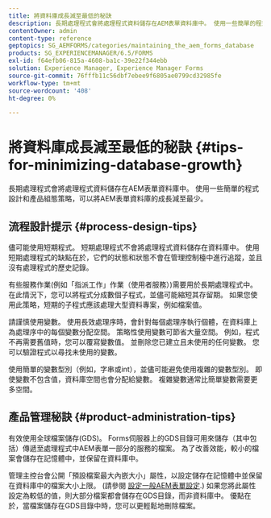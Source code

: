 ```yaml
---
title: 將資料庫成長減至最低的秘訣
description: 長期處理程式會將處理程式資料儲存在AEM表單資料庫中。 使用一些簡單的程式設計和產品組態策略，可以將AEM表單資料庫的成長減至最少。
contentOwner: admin
content-type: reference
geptopics: SG_AEMFORMS/categories/maintaining_the_aem_forms_database
products: SG_EXPERIENCEMANAGER/6.5/FORMS
exl-id: f64efb06-815a-4608-ba1c-39e22f344ebb
solution: Experience Manager, Experience Manager Forms
source-git-commit: 76fffb11c56dbf7ebee9f6805ae0799cd32985fe
workflow-type: tm+mt
source-wordcount: '408'
ht-degree: 0%

---
```


# 將資料庫成長減至最低的秘訣 {#tips-for-minimizing-database-growth}

長期處理程式會將處理程式資料儲存在AEM表單資料庫中。 使用一些簡單的程式設計和產品組態策略，可以將AEM表單資料庫的成長減至最少。

## 流程設計提示 {#process-design-tips}

儘可能使用短期程式。 短期處理程式不會將處理程式資料儲存在資料庫中。 使用短期處理程式的缺點在於，它們的狀態和狀態不會在管理控制檯中進行追蹤，並且沒有處理程式的歷史記錄。

有些服務作業(例如「指派工作」作業（使用者服務）)需要用於長期處理程式中。 在此情況下，您可以將程式分成數個子程式，並儘可能縮短其存留期。 如果您使用此策略，短期的子程式應該處理大型資料專案，例如檔案值。

請謹慎使用變數。 使用長效處理序時，會針對每個處理序執行個體，在資料庫上為處理序中的每個變數分配空間。 策略性使用變數可節省大量空間。 例如，程式不再需要舊值時，您可以覆寫變數值。 並刪除您已建立且未使用的任何變數。 您可以驗證程式以尋找未使用的變數。

使用簡單的變數型別（例如，字串或int），並儘可能避免使用複雜的變數型別。 即使變數不包含值，資料庫空間也會分配給變數。 複雜變數通常比簡單變數需要更多空間。

## 產品管理秘訣 {#product-administration-tips}

有效使用全球檔案儲存(GDS)。 Forms伺服器上的GDS目錄可用來儲存（其中包括）傳遞至處理程式中AEM表單一部分的服務的檔案。 為了改善效能，較小的檔案會儲存在記憶體中，並保留在資料庫中。

管理主控台會公開「預設檔案最大內嵌大小」屬性，以設定儲存在記憶體中並保留在資料庫中的檔案大小上限。 (請參閱 [設定一般AEM表單設定](/help/forms/using/admin-help/configure-general-aem-forms-settings.md#configure-general-aem-forms-settings).) 如果您將此屬性設定為較低的值，則大部分檔案都會儲存在GDS目錄，而非資料庫中。 優點在於，當檔案儲存在GDS目錄中時，您可以更輕鬆地刪除檔案。
